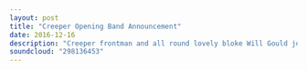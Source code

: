 ```yaml
---
layout: post
title: "Creeper Opening Band Announcement"
date: 2016-12-16
description: "Creeper frontman and all round lovely bloke Will Gould joins us to reveal the first of the band that will be opening every night on their upcoming TNM associated tour. We will also be joined by the singer from the announced band (think adolescent dog if you need a hint) to talk about the tour itself and reveal a pretty suspect hangover cure."
soundcloud: "298136453"
---
```

